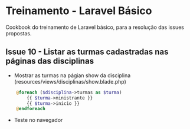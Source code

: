 # Treinamento - Laravel Básico

Cookbook do treinamento de Laravel básico, para a resolução das issues propostas.

## Issue 10 - Listar as turmas cadastradas nas páginas das disciplinas

- Mostrar as turmas na págian show da disciplina (resources/views/disciplinas/show.blade.php)
```php
    @foreach ($disciplina->turmas as $turma)
        {{ $turma->ministrante }}
        {{ $turma->inicio }}
    @endforeach
```

- Teste no navegador

